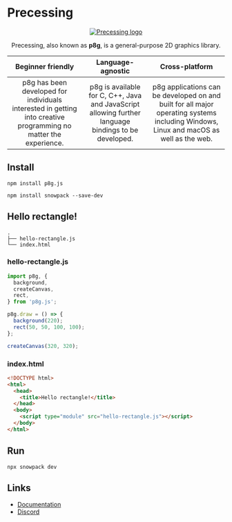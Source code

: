 # Precessing

<p align="center">
  <a href="https://bernhardfritz.github.io/p8g" target="_blank">
    <img alt="Precessing logo" src="https://bernhardfritz.github.io/p8g/img/logo-dark.png">
  </a>
</p>

<p align="center">
  Precessing, also known as <b>p8g</b>, is a general-purpose 2D graphics library.
</p>

|                                                Beginner friendly                                                 |                                    Language-agnostic                                     |                                                   Cross-platform                                                   |
| :--------------------------------------------------------------------------------------------------------------: | :--------------------------------------------------------------------------------------: | :----------------------------------------------------------------------------------------------------------------: |
| p8g has been developed for individuals interested in getting into creative programming no matter the experience. | p8g is available for C, C++, Java and JavaScript allowing further language bindings to be developed. | p8g applications can be developed on and built for all major operating systems including Windows, Linux and macOS as well as the web. |

## Install

`npm install p8g.js`

`npm install snowpack --save-dev`

## Hello rectangle!

```
.
├── hello-rectangle.js
└── index.html
```

### hello-rectangle.js

```js
import p8g, {
  background,
  createCanvas,
  rect,
} from 'p8g.js';

p8g.draw = () => {
  background(220);
  rect(50, 50, 100, 100);
};

createCanvas(320, 320);
```

### index.html

```html
<!DOCTYPE html>
<html>
  <head>
    <title>Hello rectangle!</title>
  </head>
  <body>
    <script type="module" src="hello-rectangle.js"></script>
  </body>
</html>
```

## Run

`npx snowpack dev`

## Links

- [Documentation](https://bernhardfritz.github.io/p8g)
- [Discord](https://discord.gg/B3vrdJcra6)
